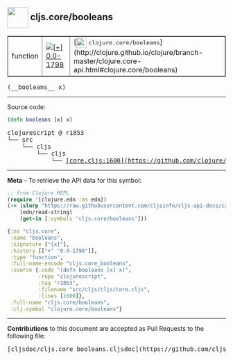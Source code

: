 ## <img width="48px" valign="middle" src="http://i.imgur.com/Hi20huC.png"> cljs.core/booleans

 <table border="1">
<tr>

<td>function</td>
<td><a href="https://github.com/cljsinfo/cljs-api-docs/tree/0.0-1798"><img valign="middle" alt="[+] 0.0-1798" src="https://img.shields.io/badge/+-0.0--1798-lightgrey.svg"></a> </td>
<td>
[<img height="24px" valign="middle" src="http://i.imgur.com/1GjPKvB.png"> <samp>clojure.core/booleans</samp>](http://clojure.github.io/clojure/branch-master/clojure.core-api.html#clojure.core/booleans)
</td>
</tr>
</table>

 <samp>
(__booleans__ x)<br>
</samp>

---





Source code:

```clj
(defn booleans [x] x)
```

 <pre>
clojurescript @ r1853
└── src
    └── cljs
        └── cljs
            └── <ins>[core.cljs:1600](https://github.com/clojure/clojurescript/blob/r1853/src/cljs/cljs/core.cljs#L1600)</ins>
</pre>


---

__Meta__ - To retrieve the API data for this symbol:

```clj
;; from Clojure REPL
(require '[clojure.edn :as edn])
(-> (slurp "https://raw.githubusercontent.com/cljsinfo/cljs-api-docs/catalog/cljs-api.edn")
    (edn/read-string)
    (get-in [:symbols "cljs.core/booleans"]))
```

```clj
{:ns "cljs.core",
 :name "booleans",
 :signature ["[x]"],
 :history [["+" "0.0-1798"]],
 :type "function",
 :full-name-encode "cljs.core_booleans",
 :source {:code "(defn booleans [x] x)",
          :repo "clojurescript",
          :tag "r1853",
          :filename "src/cljs/cljs/core.cljs",
          :lines [1600]},
 :full-name "cljs.core/booleans",
 :clj-symbol "clojure.core/booleans"}

```

---

__Contributions__ to this document are accepted as Pull Requests to the following file:

 <pre>
[cljsdoc/cljs.core_booleans.cljsdoc](https://github.com/cljsinfo/cljs-api-docs/blob/master/cljsdoc/cljs.core_booleans.cljsdoc)
</pre>


